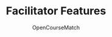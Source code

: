 ---
weight: 400
title: "Facilitator Features"
description: "TODO"
icon: "settings_suggest"
author: "OpenCourseMatch"
---